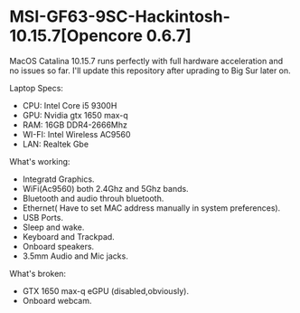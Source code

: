 # MSI-GF63-9SC-Hackintosh-10.15.7[Opencore 0.6.7]
MacOS Catalina 10.15.7 runs perfectly with full hardware acceleration and no issues so far. I'll update this repository after uprading to Big Sur later on.

Laptop Specs:
- CPU: Intel Core i5 9300H
- GPU: Nvidia gtx 1650 max-q
- RAM: 16GB DDR4-2666Mhz
- WI-FI: Intel Wireless AC9560
- LAN: Realtek Gbe

What's working:
- Integratd Graphics.
- WiFi(Ac9560) both 2.4Ghz and 5Ghz bands.
- Bluetooth and audio throuh bluetooth.
- Ethernet( Have to set MAC address manually in system preferences).
- USB Ports.
- Sleep and wake.
- Keyboard and Trackpad.
- Onboard speakers.
- 3.5mm Audio and Mic jacks.

What's broken:
- GTX 1650 max-q eGPU (disabled,obviously).
- Onboard webcam.


